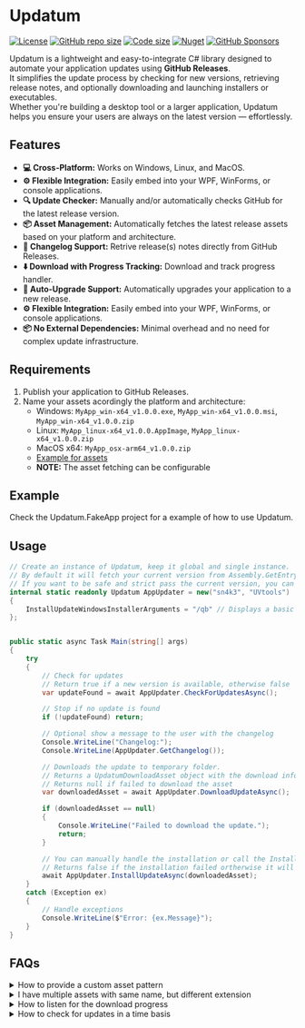 ﻿# Updatum

[![License](https://img.shields.io/github/license/sn4k3/Updatum?style=for-the-badge)](https://github.com/sn4k3/Updatum/blob/master/LICENSE)
[![GitHub repo size](https://img.shields.io/github/repo-size/sn4k3/Updatum?style=for-the-badge)](#)
[![Code size](https://img.shields.io/github/languages/code-size/sn4k3/Updatum?style=for-the-badge)](#)
[![Nuget](https://img.shields.io/nuget/v/Updatum?style=for-the-badge)](https://www.nuget.org/packages/Updatum)
[![GitHub Sponsors](https://img.shields.io/github/sponsors/sn4k3?color=red&style=for-the-badge)](https://github.com/sponsors/sn4k3)

Updatum is a lightweight and easy-to-integrate C# library designed to automate your application updates using **GitHub Releases**.  
It simplifies the update process by checking for new versions, retrieving release notes, and optionally downloading and launching installers or executables.  
Whether you're building a desktop tool or a larger application, Updatum helps you ensure your users are always on the latest version — effortlessly.

## Features

- **💻 Cross-Platform:** Works on Windows, Linux, and MacOS.
- **⚙️ Flexible Integration:** Easily embed into your WPF, WinForms, or console applications.
- **🔍 Update Checker:** Manually and/or automatically checks GitHub for the latest release version.
- **📦 Asset Management:** Automatically fetches the latest release assets based on your platform and architecture.
- **📄 Changelog Support:** Retrive release(s) notes directly from GitHub Releases.
- **⬇️ Download with Progress Tracking:** Download and track progress handler.
- **🔄 Auto-Upgrade Support:** Automatically upgrades your application to a new release.
- **⚙️ Flexible Integration:** Easily embed into your WPF, WinForms, or console applications.
- **📦 No External Dependencies:** Minimal overhead and no need for complex update infrastructure.

## Requirements

1. Publish your application to GitHub Releases.
1. Name your assets acordingly the platform and architecture:
   - Windows: `MyApp_win-x64_v1.0.0.exe`, `MyApp_win-x64_v1.0.0.msi`, `MyApp_win-x64_v1.0.0.zip`
   - Linux: `MyApp_linux-x64_v1.0.0.AppImage`, `MyApp_linux-x64_v1.0.0.zip`
   - MacOS x64: `MyApp_osx-arm64_v1.0.0.zip`
   - [Example for assets](https://github.com/sn4k3/UVtools/releases/latest)
   - **NOTE:** The asset fetching can be configurable

## Example

Check the Updatum.FakeApp project for a example of how to use Updatum.

## Usage


```csharp
// Create an instance of Updatum, keep it global and single instance.
// By default it will fetch your current version from Assembly.GetEntryAssembly().GetName().Version
// If you want to be safe and strict pass the current version, you can set 3rd argument as: Assembly.GetExecutingAssembly().GetName().Version
internal static readonly Updatum AppUpdater = new("sn4k3", "UVtools")
{
    InstallUpdateWindowsInstallerArguments = "/qb" // Displays a basic user interface for MSI package
};


public static async Task Main(string[] args)
{
    try
    {
        // Check for updates
        // Return true if a new version is available, otherwise false
        var updateFound = await AppUpdater.CheckForUpdatesAsync();

        // Stop if no update is found
        if (!updateFound) return;

        // Optional show a message to the user with the changelog
        Console.WriteLine("Changelog:");
        Console.WriteLine(AppUpdater.GetChangelog());

        // Downloads the update to temporary folder.
        // Returns a UpdatumDownloadAsset object with the download information
        // Returns null if failed to download the asset
        var downloadedAsset = await AppUpdater.DownloadUpdateAsync();

        if (downloadedAsset == null)
        {
            Console.WriteLine("Failed to download the update.");
            return;
        }

        // You can manually handle the installation or call the Install method:
        // Returns false if the installation failed ortherwise it will never return true as the process will be terminated to complete the installation.
        await AppUpdater.InstallUpdateAsync(downloadedAsset);
    }
    catch (Exception ex)
    {
        // Handle exceptions
        Console.WriteLine($"Error: {ex.Message}");
    }
}
```

## FAQs

<details>
<summary>How to provide a custom asset pattern</summary>

### Customize the asset pattern

Your asset naming convention may differ from the default one, and you can customize the asset fetcher to suit your needs.  
By using the property `AssetRegexPattern` you can provide a regex pattern to match your assets.

```cssharp
   // Expect assets to be named like: MyApp_winx64_v1.0.0
   AppUpdater.AssetRegexPattern = $"{RuntimeInformation.RuntimeIdentifier.Replace("-", string.Empty)}";
```
</details>



<details>
<summary>I have multiple assets with same name, but different extension</summary>

### Customize the asset extension filter

If you have multiple assets with the same name but different extensions, 
for example `MyApp_win-x64_v1.0.0.zip` (The portable) and `MyApp_win-x64_v1.0.0.msi` (The installer),
you can use the `AssetExtensionFilter` property to filter them out.  
You will require some sort of file included in the application folder to know if user is running the portable or the installer version.
If you omit this step, the first asset will be used.


```cssharp
   if (IsPortableApp) AppUpdater.AssetExtensionFilter = "zip";
```

**Notes:** 

- The `AssetRegexPattern` can also be used for the same porpose, but it is not recommended.
</details>



<details>
<summary>How to listen for the download progress</summary>

### Listen for the download progress

If you using a binding framework like WPF, WinUI or Avalonia, you can use the properties directly:
- `DownloadedMegabytes` to bind to a progress bar text
- `DownloadTotalSizeMegabytes` to bind to a progress bar text
- `DownloadedPercentage` to bind to a progress bar
- Example: {0} / {1} Megabytes

As all properties raises changes the UI will reflect changes on such frameworks.  
If you require to listen for the download progress or redirect the value, you can subscribe `PropertyChanged` event.

```csharp
private static void AppUpdaterOnPropertyChanged(object? sender, PropertyChangedEventArgs e)
{
    if (e.PropertyName == nameof(Updatum.DownloadedPercentage))
    {
        Console.WriteLine($"Downloaded: {AppUpdater.DownloadedMegabytes} MB / {AppUpdater.DownloadTotalSizeMegabytes} MB  ({AppUpdater.DownloadedPercentage} %)");
    }
}
```

**Notes:**

- The frequency of progress change can be adjusted with: `DownloadProgressUpdateFrequencySeconds`
</details>

<details>
<summary>How to check for updates in a time basis</summary>

### Check for updates in a time basis

You can make use of built-in timer object: `AutoUpdateCheckTimer` and listen for `UpdateFound` event.

```csharp
AppUpdater.AutoUpdateCheckTimer.Interval = TimeSpan.FromHours(1).TotalMilliseconds;
AppUpdater.AutoUpdateCheckTimer.Start();
```
</details>
